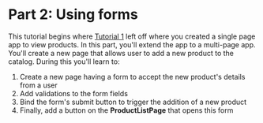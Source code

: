 # Part 2: Using forms

This tutorial begins where [Tutorial 1](https://docs.google.com/document/d/1MF52io4nymFJoeAoKQnOlovHMtwh5qbk0kRb9rNU1fI/edit#heading=h.rc9ynztdksa4) left off where you created a single page app to view products. In this part, you'll extend the app to a multi-page app. You'll create a new page that allows user to add a new product to the catalog. During this you'll learn to:

1. Create a new page having a form to accept the new product's details from a user
2. Add validations to the form fields
3. Bind the form's submit button to trigger the addition of a new product
4. Finally, add a button on the **ProductListPage** that opens this form 

